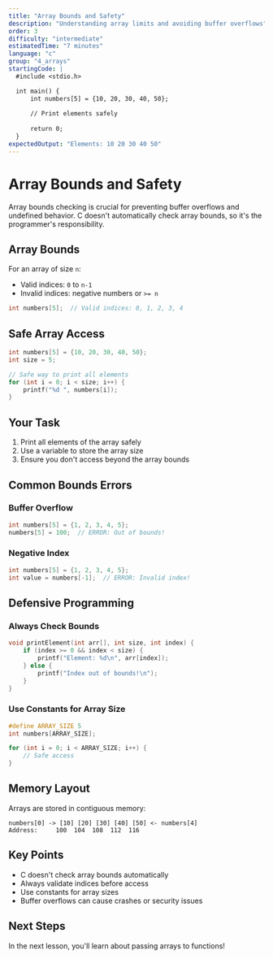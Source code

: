 ```yaml
---
title: "Array Bounds and Safety"
description: "Understanding array limits and avoiding buffer overflows"
order: 3
difficulty: "intermediate"
estimatedTime: "7 minutes"
language: "c"
group: "4_arrays"
startingCode: |
  #include <stdio.h>

  int main() {
      int numbers[5] = {10, 20, 30, 40, 50};
      
      // Print elements safely
      
      return 0;
  }
expectedOutput: "Elements: 10 20 30 40 50"
---
```


# Array Bounds and Safety

Array bounds checking is crucial for preventing buffer overflows and undefined behavior. C doesn't automatically check array bounds, so it's the programmer's responsibility.

## Array Bounds

For an array of size `n`:

- Valid indices: `0` to `n-1`
- Invalid indices: negative numbers or `>= n`

```c
int numbers[5];  // Valid indices: 0, 1, 2, 3, 4
```

## Safe Array Access

```c
int numbers[5] = {10, 20, 30, 40, 50};
int size = 5;

// Safe way to print all elements
for (int i = 0; i < size; i++) {
    printf("%d ", numbers[i]);
}
```

## Your Task

1. Print all elements of the array safely
2. Use a variable to store the array size
3. Ensure you don't access beyond the array bounds

## Common Bounds Errors

### Buffer Overflow

```c
int numbers[5] = {1, 2, 3, 4, 5};
numbers[5] = 100;  // ERROR: Out of bounds!
```

### Negative Index

```c
int numbers[5] = {1, 2, 3, 4, 5};
int value = numbers[-1];  // ERROR: Invalid index!
```

## Defensive Programming

### Always Check Bounds

```c
void printElement(int arr[], int size, int index) {
    if (index >= 0 && index < size) {
        printf("Element: %d\n", arr[index]);
    } else {
        printf("Index out of bounds!\n");
    }
}
```

### Use Constants for Array Size

```c
#define ARRAY_SIZE 5
int numbers[ARRAY_SIZE];

for (int i = 0; i < ARRAY_SIZE; i++) {
    // Safe access
}
```

## Memory Layout

Arrays are stored in contiguous memory:

```
numbers[0] -> [10] [20] [30] [40] [50] <- numbers[4]
Address:     100  104  108  112  116
```

## Key Points

- C doesn't check array bounds automatically
- Always validate indices before access
- Use constants for array sizes
- Buffer overflows can cause crashes or security issues

## Next Steps

In the next lesson, you'll learn about passing arrays to functions!
